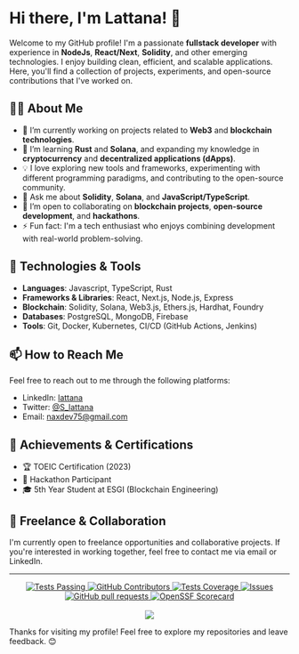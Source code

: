 # Hi there, I'm Lattana! 👋

Welcome to my GitHub profile! I'm a passionate **fullstack developer** with experience in **NodeJs**, **React/Next**, **Solidity**, and other emerging technologies. I enjoy building clean, efficient, and scalable applications. Here, you'll find a collection of projects, experiments, and open-source contributions that I've worked on.

## 👨‍💻 About Me

- 🔭 I’m currently working on projects related to **Web3** and **blockchain technologies**.
- 🌱 I’m learning **Rust** and **Solana**, and expanding my knowledge in **cryptocurrency** and **decentralized applications (dApps)**.
- 💡 I love exploring new tools and frameworks, experimenting with different programming paradigms, and contributing to the open-source community.
- 💬 Ask me about **Solidity**, **Solana**, and **JavaScript/TypeScript**.
- 👯 I’m open to collaborating on **blockchain projects**, **open-source development**, and **hackathons**.
- ⚡ Fun fact: I'm a tech enthusiast who enjoys combining development with real-world problem-solving.

## 🔧 Technologies & Tools

- **Languages**: Javascript, TypeScript, Rust
- **Frameworks & Libraries**: React, Next.js, Node.js, Express
- **Blockchain**: Solidity, Solana, Web3.js, Ethers.js, Hardhat, Foundry
- **Databases**: PostgreSQL, MongoDB, Firebase
- **Tools**: Git, Docker, Kubernetes, CI/CD (GitHub Actions, Jenkins)

## 📫 How to Reach Me

Feel free to reach out to me through the following platforms:

- LinkedIn: [lattana](https://www.linkedin.com/in/lattana-soucksengphet/)
- Twitter: [@S_lattana](https://twitter.com/S_lattana)
- Email: [naxdev75@gmail.com](mailto:naxdev75@gmail.com)

## 🏅 Achievements & Certifications

- 🏆 TOEIC Certification (2023)
- 🏅 Hackathon Participant
- 🎓 5th Year Student at ESGI (Blockchain Engineering)

## 💼 Freelance & Collaboration

I'm currently open to freelance opportunities and collaborative projects. If you're interested in working together, feel free to contact me via email or LinkedIn.

---
<p align="center">
    <a href="https://github.com/anuraghazra/github-readme-stats/actions">
      <img alt="Tests Passing" src="https://github.com/anuraghazra/github-readme-stats/workflows/Test/badge.svg" />
    </a>
    <a href="https://github.com/anuraghazra/github-readme-stats/graphs/contributors">
      <img alt="GitHub Contributors" src="https://img.shields.io/github/contributors/anuraghazra/github-readme-stats" />
    </a>
    <a href="https://codecov.io/gh/anuraghazra/github-readme-stats">
      <img alt="Tests Coverage" src="https://codecov.io/gh/anuraghazra/github-readme-stats/branch/master/graph/badge.svg" />
    </a>
    <a href="https://github.com/anuraghazra/github-readme-stats/issues">
      <img alt="Issues" src="https://img.shields.io/github/issues/anuraghazra/github-readme-stats?color=0088ff" />
    </a>
    <a href="https://github.com/anuraghazra/github-readme-stats/pulls">
      <img alt="GitHub pull requests" src="https://img.shields.io/github/issues-pr/anuraghazra/github-readme-stats?color=0088ff" />
    </a>
    <a href="https://securityscorecards.dev/viewer/?uri=github.com/anuraghazra/github-readme-stats">
      <img alt="OpenSSF Scorecard" src="https://api.securityscorecards.dev/projects/github.com/anuraghazra/github-readme-stats/badge" />
    </a>
    <br />
    <br />
    <a href="https://vercel.com?utm\_source=github\_readme\_stats\_team\&utm\_campaign=oss">
      <img src="./powered-by-vercel.svg"/>
    </a>
  </p>
  
Thanks for visiting my profile! Feel free to explore my repositories and leave feedback. 😊
